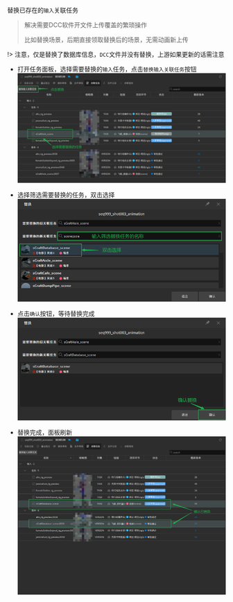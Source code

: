 替换已存在的`输入`关联任务

> 解决需要DCC软件开文件上传覆盖的繁琐操作
> 
> 比如替换场景，后期直接领取替换后的场景，无需动画新上传

!> 注意，仅是替换了数据库信息，`DCC`文件并没有替换，上游如果更新的话需注意


- 打开任务面板，选择需要替换的`输入`任务，点击`替换输入关联任务`按钮  
![](../images/tool/replace_relative_task/Snipaste_2023-01-03_18-24-28.png ':size=600')

- 选择筛选需要替换的任务，双击选择  
![](../images/tool/replace_relative_task/Snipaste_2023-01-03_18-27-24.png ':size=600')

- 点击`确认`按钮，等待替换完成  
![](../images/tool/replace_relative_task/Snipaste_2023-01-03_18-28-22.png ':size=600')

- 替换完成，面板刷新  
![](../images/tool/replace_relative_task/Snipaste_2023-01-03_18-31-22.png ':size=600')
